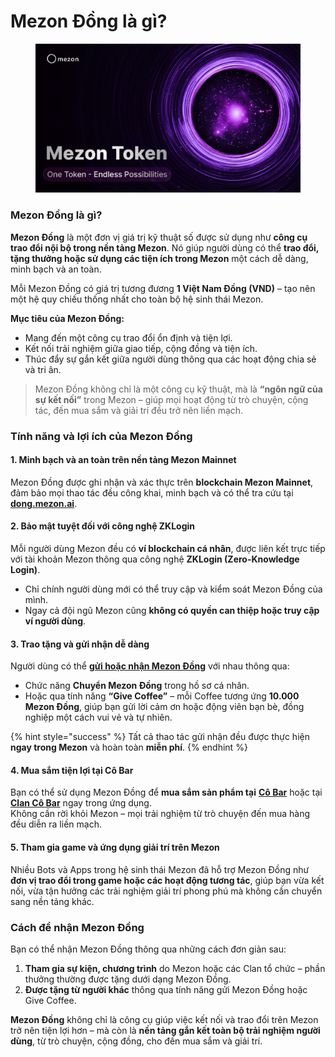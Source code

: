 # Mezon Đồng là gì?

<figure><img src="../.gitbook/assets/image (85).png" alt=""><figcaption></figcaption></figure>

### Mezon Đồng là gì? <a href="#mezon-dong-la-gi" id="mezon-dong-la-gi"></a>

**Mezon Đồng** là một đơn vị giá trị kỹ thuật số được sử dụng như **công cụ trao đổi nội bộ trong nền tảng Mezon**. Nó giúp người dùng có thể **trao đổi, tặng thưởng hoặc sử dụng các tiện ích trong Mezon** một cách dễ dàng, minh bạch và an toàn.

Mỗi Mezon Đồng có giá trị tương đương **1 Việt Nam Đồng (VND)** – tạo nên một hệ quy chiếu thống nhất cho toàn bộ hệ sinh thái Mezon.

**Mục tiêu của Mezon Đồng:**

* Mang đến một công cụ trao đổi ổn định và tiện lợi.
* Kết nối trải nghiệm giữa giao tiếp, cộng đồng và tiện ích.
* Thúc đẩy sự gắn kết giữa người dùng thông qua các hoạt động chia sẻ và tri ân.

> Mezon Đồng không chỉ là một công cụ kỹ thuật, mà là **“ngôn ngữ của sự kết nối”** trong Mezon – giúp mọi hoạt động từ trò chuyện, cộng tác, đến mua sắm và giải trí đều trở nên liền mạch.

### Tính năng và lợi ích của Mezon Đồng

#### 1. **Minh bạch và an toàn trên nền tảng Mezon Mainnet**

Mezon Đồng được ghi nhận và xác thực trên **blockchain Mezon Mainnet**, đảm bảo mọi thao tác đều công khai, minh bạch và có thể tra cứu tại [**dong.mezon.ai**](https://dong.mezon.ai).

#### **2. Bảo mật tuyệt đối với công nghệ ZKLogin**

Mỗi người dùng Mezon đều có **ví blockchain cá nhân**, được liên kết trực tiếp với tài khoản Mezon thông qua công nghệ **ZKLogin (Zero-Knowledge Login)**.

* Chỉ chính người dùng mới có thể truy cập và kiểm soát Mezon Đồng của mình.
* Ngay cả đội ngũ Mezon cũng **không có quyền can thiệp hoặc truy cập ví người dùng**.

#### **3. Trao tặng và gửi nhận dễ dàng**

Người dùng có thể [**gửi hoặc nhận Mezon Đồng**](gui-and-nhan-mezon-dong.md) với nhau thông qua:

* Chức năng **Chuyển Mezon Đồng** trong hồ sơ cá nhân.
* Hoặc qua tính năng **“Give Coffee”** – mỗi Coffee tương ứng **10.000 Mezon Đồng**, giúp bạn gửi lời cảm ơn hoặc động viên bạn bè, đồng nghiệp một cách vui vẻ và tự nhiên.

{% hint style="success" %}
Tất cả thao tác gửi nhận đều được thực hiện **ngay trong Mezon** và hoàn toàn **miễn phí**.
{% endhint %}

#### 4. **Mua sắm tiện lợi tại Cô Bar**

Bạn có thể sử dụng Mezon Đồng để **mua sắm sản phẩm tại** [**Cô Bar**](https://cobar.vn) hoặc tại [**Clan Cô Bar**](https://mezon.ai/invite/1976559357092958208) ngay trong ứng dụng.\
Không cần rời khỏi Mezon – mọi trải nghiệm từ trò chuyện đến mua hàng đều diễn ra liền mạch.

#### 5. **Tham gia game và ứng dụng giải trí trên Mezon**

Nhiều Bots và Apps trong hệ sinh thái Mezon đã hỗ trợ Mezon Đồng như **đơn vị trao đổi trong game hoặc các hoạt động tương tác**, giúp bạn vừa kết nối, vừa tận hưởng các trải nghiệm giải trí phong phú mà không cần chuyển sang nền tảng khác.

### Cách để nhận Mezon Đồng

Bạn có thể nhận Mezon Đồng thông qua những cách đơn giản sau:

1. **Tham gia sự kiện, chương trình** do Mezon hoặc các Clan tổ chức – phần thưởng thường được tặng dưới dạng Mezon Đồng.
2. **Được tặng từ người khác** thông qua tính năng gửi Mezon Đồng hoặc Give Coffee.

**Mezon Đồng** không chỉ là công cụ giúp việc kết nối và trao đổi trên Mezon trở nên tiện lợi hơn – mà còn là **nền tảng gắn kết toàn bộ trải nghiệm người dùng**, từ trò chuyện, cộng đồng, cho đến mua sắm và giải trí.
